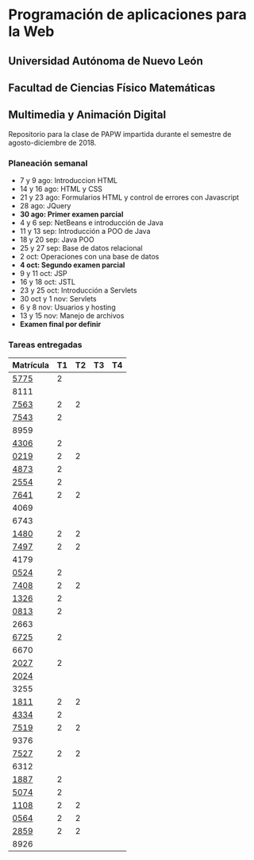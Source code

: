 # Programación de aplicaciones para la Web

## Universidad Autónoma de Nuevo León
## Facultad de Ciencias Físico Matemáticas
## Multimedia y Animación Digital

Repositorio para la clase de PAPW impartida durante el semestre de agosto-diciembre de 2018.

### Planeación semanal

* 7 y 9 ago: Introduccion HTML
* 14 y 16 ago: HTML y CSS
* 21 y 23 ago: Formularios HTML y control de errores con Javascript
* 28 ago: JQuery
* **30 ago: Primer examen parcial**
* 4 y 6 sep: NetBeans e introducción de Java
* 11 y 13 sep: Introducción a POO de Java
* 18 y 20 sep: Java POO
* 25 y 27 sep: Base de datos relacional
* 2 oct: Operaciones con una base de datos
* **4 oct: Segundo examen parcial**
* 9 y 11 oct: JSP
* 16 y 18 oct: JSTL
* 23 y 25 oct: Introducción a Servlets
* 30 oct y 1 nov: Servlets
* 6 y 8 nov: Usuarios y hosting
* 13 y 15 nov: Manejo de archivos
* **Examen final por definir**


### Tareas entregadas

Matrícula | T1 | T2 | T3 | T4
--- | --- | --- | --- | ---
[5775](https://github.com/MaricruzAlvarado/PAPW) | 2 |  |  |  |
8111 |  |  |  |  |
[7563](https://bitbucket.org/AyalaL/tareas/src/master/) | 2 | 2 |
[7543](https://github.com/TonySegov/PAPW_Tarea1) | 2 |  |  |  |
8959 |  |  |  |  |
[4306](https://github.com/MichChiu/PAPW) | 2 |  |  |  |
[0219](https://github.com/JGCisRmz/PAPW) | 2 | 2 |  |  |
[4873](https://github.com/FabrizioCF/PAPW_Tarea1) | 2 |
[2554](https://github.com/julios5050/Tareas) | 2 |
[7641](https://github.com/edparra21/PAPW) | 2 | 2
4069 |  |  |  |  |
6743 |  |  |  |  |
[1480](https://github.com/EGaravitoM/Papw) | 2 | 2
[7497](https://github.com/RickyGonal/PAPW.git) | 2 | 2 |  |  |
4179 |  |  |  |  |
[0524](https://github.com/PandaKnightwalker/papw) | 2 |  |  |  |
[7408](https://bitbucket.org/ObedYairGL/papwgl/src/master/) | 2 | 2 |  |  |
[1326](https://github.com/Roark995/Tarea-1) | 2 |  |  |  |
[0813](https://github.com/GeraHdz/Tareas-de-PAPW) | 2 |  |  |  |
2663 |  |  |  |  |
[6725](https://github.com/Spider351/Papw) | 2 |  |  |  |
6670 |  |  |  |  |
[2027](https://github.com/JoshuaJosafath/Tareas_PAPW/tree/master/Tarea%201) | 2 |  |  |  |
[2024](https://bitbucket.org/gilcereyna/tarea-1) |  |  |  |  |
3255 |  |  |  |  |
[1811](https://bitbucket.org/JuanSalinas9k/juansalinasrepo/src/master/) | 2 | 2
[4334](https://github.com/codesesp/PAPW) | 2 |  |  |  |
[7519](https://github.com/asvalles/papwTarea1) | 2 | 2
9376 |  |  |  |  |
[7527](https://github.com/Alinavg2712/PAPW-) | 2 | 2
6312 |  |  |  |  |
[1887](https://github.com/DiegoWayne/Tarea-1) | 2 |  |  |  |
[5074](https://github.com/soy1limon/PAPW) | 2 |  |  |  |
[1108](https://github.com/Gera1590/PAPW) | 2 | 2 |  |  |
[0564](https://github.com/PupperGroove/Tarea1.git) | 2 | 2 |  |  |
[2859](https://github.com/ElizabethHerrera/PAPW) | 2 | 2
8926 |  |  |  |  |

